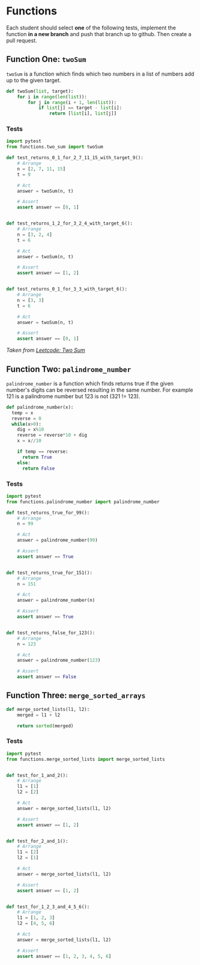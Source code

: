 # Functions

Each student should select **one** of the following tests, implement the function **in a new branch** and push that branch up to github.  Then create a pull request.

## Function One: `twoSum`

`twoSum` is a function which finds which two numbers in a list of numbers add up to the given target.

```py
def twoSum(list, target):
    for i in range(len(list)):
        for j in range(i + 1, len(list)):
            if list[j] == target - list[i]:
                return [list[i], list[j]]
```

### Tests

```py
import pytest
from functions.two_sum import twoSum

def test_returns_0_1_for_2_7_11_15_with_target_9():
    # Arrange
    n = [2, 7, 11, 15]
    t = 9

    # Act
    answer = twoSum(n, t)

    # Assert
    assert answer == [0, 1]


def test_returns_1_2_for_3_2_4_with_target_6():
    # Arrange
    n = [3, 2, 4]
    t = 6

    # Act
    answer = twoSum(n, t)

    # Assert
    assert answer == [1, 2]


def test_returns_0_1_for_3_3_with_target_6():
    # Arrange
    n = [3, 3]
    t = 6

    # Act
    answer = twoSum(n, t)

    # Assert
    assert answer == [0, 1]
```

*Taken from [Leetcode: Two Sum](https://leetcode.com/problems/two-sum/)*

## Function Two: `palindrome_number`

`palindrome_number` is a function which finds returns true if the given number's digits can be reversed resulting in the same number.  For example 121 is a palindrome number but 123 is not (321 != 123).


```py
def palindrome_number(x):
  temp = x
  reverse = 0
  while(x>0):
    dig = x%10
    reverse = reverse*10 + dig
    x = x//10

    if temp == reverse:
      return True
    else:
      return False
```

### Tests

```py
import pytest
from functions.palindrome_number import palindrome_number

def test_returns_true_for_99():
    # Arrange
    n = 99

    # Act
    answer = palindrome_number(99)

    # Assert
    assert answer == True


def test_returns_true_for_151():
    # Arrange
    n = 151

    # Act
    answer = palindrome_number(n)

    # Assert
    assert answer == True


def test_returns_false_for_123():
    # Arrange
    n = 123

    # Act
    answer = palindrome_number(123)

    # Assert
    assert answer == False
```

## Function Three: `merge_sorted_arrays`

```py
def merge_sorted_lists(l1, l2):
    merged = l1 + l2

    return sorted(merged)
```

### Tests

```py
import pytest
from functions.merge_sorted_lists import merge_sorted_lists


def test_for_1_and_2():
    # Arrange
    l1 = [1]
    l2 = [2]

    # Act
    answer = merge_sorted_lists(l1, l2)

    # Assert
    assert answer == [1, 2]


def test_for_2_and_1():
    # Arrange
    l1 = [2]
    l2 = [1]

    # Act
    answer = merge_sorted_lists(l1, l2)

    # Assert
    assert answer == [1, 2]


def test_for_1_2_3_and_4_5_6():
    # Arrange
    l1 = [1, 2, 3]
    l2 = [4, 5, 6]

    # Act
    answer = merge_sorted_lists(l1, l2)

    # Assert
    assert answer == [1, 2, 3, 4, 5, 6]
```
